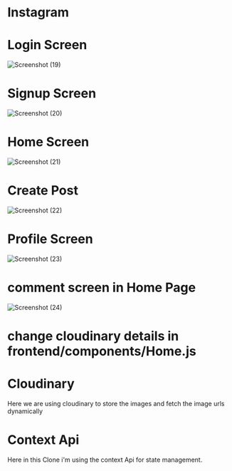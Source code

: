 # Instagram
# Login Screen
![Screenshot (19)](https://user-images.githubusercontent.com/84761697/163671966-9b154c50-5ae8-4cd7-adc5-ade4e332d0dc.png)
# Signup Screen
![Screenshot (20)](https://user-images.githubusercontent.com/84761697/163671976-e3099b22-ac87-4282-82d2-af89d3cde75a.png)
# Home Screen
![Screenshot (21)](https://user-images.githubusercontent.com/84761697/163671977-0137f943-42d0-41c4-9743-240a6ff32a11.png)
# Create Post
![Screenshot (22)](https://user-images.githubusercontent.com/84761697/163671980-ee7a1306-5db7-485b-b2da-65e688232f79.png)
# Profile Screen 
![Screenshot (23)](https://user-images.githubusercontent.com/84761697/163671982-5fbe3311-63d0-4f22-a9c7-5672dce68418.png)
# comment screen in Home Page
![Screenshot (24)](https://user-images.githubusercontent.com/84761697/163671983-cfe8a043-6cc8-4ab8-b0dd-faedc14cd3bf.png)

# change cloudinary details in frontend/components/Home.js
# Cloudinary
Here we are using cloudinary to store the images and fetch the image urls dynamically

# Context Api
Here in this Clone i'm using the context Api for state management.

